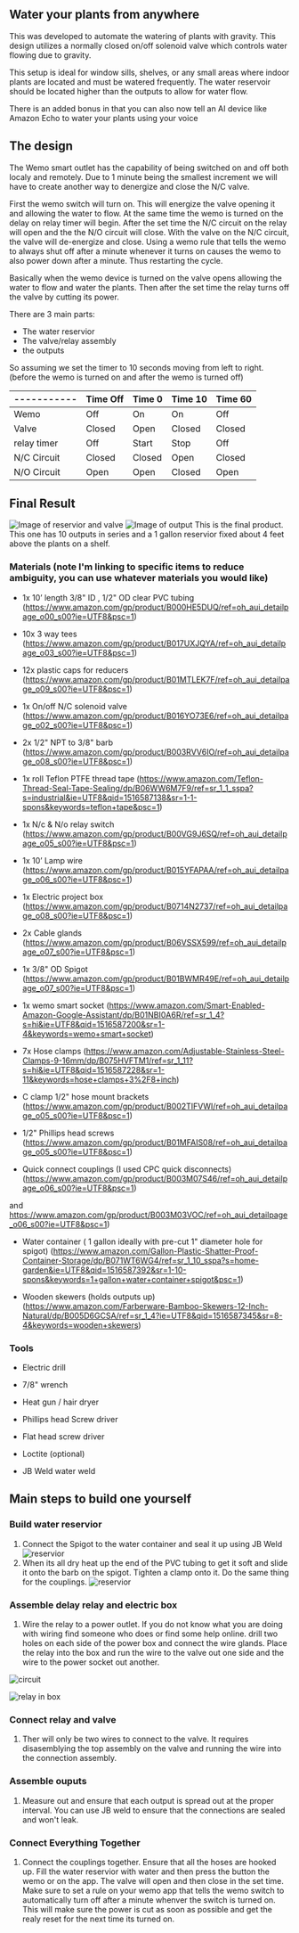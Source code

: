 ## Water your plants from anywhere

This was developed to automate the watering of plants with gravity. This design utilizes a normally closed on/off solenoid valve which controls water flowing due to gravity.

This setup is ideal for window sills, shelves, or any small areas where indoor plants are located and must be watered frequently. The water reservoir should be located higher than the outputs to allow for water flow.

There is an added bonus in that you can also now tell an AI device like Amazon Echo to water your plants using your voice

## The design

The Wemo smart outlet has the capability of being switched on and off both localy and remotely. Due to 1 minute being the smallest increment we will have to create another way to denergize and close the N/C valve.

First the wemo switch will turn on. This will energize the valve opening it and allowing the water to flow. At the same time the wemo is turned on the delay on relay timer will begin. After the set time the N/C circuit on the relay will open and the the N/O circuit will close. With the valve on the N/C circuit, the valve will de-energize and close. Using a wemo rule that tells the wemo to always shut off after a minute whenever it turns on causes the wemo to also power down after a minute. Thus restarting the cycle.

Basically when the wemo device is turned on the valve opens allowing the water to flow and water the plants. Then after the set time the relay turns off the valve by cutting its power.

There are 3 main parts:

- The water reservior
- The valve/relay assembly
- the outputs

So assuming we set the timer to 10 seconds moving from left to right. (before the wemo is turned on and after the wemo is turned off)


| ----------- | Time Off| Time 0 | Time 10 | Time 60 |
| ----------- | ------- | ------ | ------- | ------- |
| Wemo        | Off     |  On    |  On     |  Off    |
| Valve       | Closed  | Open   | Closed  | Closed  |
| relay timer | Off     | Start  | Stop    | Off     |
| N/C Circuit | Closed  | Closed | Open    | Closed  |
| N/O Circuit | Open    | Open   | Closed  | Open    |

## Final Result

![Image of reservior and valve](https://dl.dropboxusercontent.com/s/el61ygrr2me428m/20180118_152428.jpg)
![Image of output](https://dl.dropboxusercontent.com/s/6v5zico94f435j6/Output.jpg)
This is the final product. This one has 10 outputs in series and a 1 gallon reservior fixed about 4 feet above the plants on a shelf. 

### Materials (note I'm linking to specific items to reduce ambiguity, you can use whatever materials you would like)

- 1x 10’ length 3/8" ID , 1/2" OD clear PVC tubing
(https://www.amazon.com/gp/product/B000HE5DUQ/ref=oh_aui_detailpage_o00_s00?ie=UTF8&psc=1)

- 10x 3 way tees (https://www.amazon.com/gp/product/B017UXJQYA/ref=oh_aui_detailpage_o03_s00?ie=UTF8&psc=1)

- 12x plastic caps for reducers (https://www.amazon.com/gp/product/B01MTLEK7F/ref=oh_aui_detailpage_o09_s00?ie=UTF8&psc=1)

- 1x On/off  N/C solenoid valve (https://www.amazon.com/gp/product/B016YO73E6/ref=oh_aui_detailpage_o02_s00?ie=UTF8&psc=1)

- 2x 1/2" NPT to 3/8" barb (https://www.amazon.com/gp/product/B003RVV6IO/ref=oh_aui_detailpage_o08_s00?ie=UTF8&psc=1)

- 1x roll Teflon PTFE thread tape (https://www.amazon.com/Teflon-Thread-Seal-Tape-Sealing/dp/B06WW6M7F9/ref=sr_1_1_sspa?s=industrial&ie=UTF8&qid=1516587138&sr=1-1-spons&keywords=teflon+tape&psc=1)

- 1x N/c  & N/o relay switch (https://www.amazon.com/gp/product/B00VG9J6SQ/ref=oh_aui_detailpage_o05_s00?ie=UTF8&psc=1)

- 1x 10’ Lamp wire (https://www.amazon.com/gp/product/B015YFAPAA/ref=oh_aui_detailpage_o06_s00?ie=UTF8&psc=1)

- 1x Electric project box (https://www.amazon.com/gp/product/B0714N2737/ref=oh_aui_detailpage_o08_s00?ie=UTF8&psc=1)

- 2x Cable glands (https://www.amazon.com/gp/product/B06VSSX599/ref=oh_aui_detailpage_o07_s00?ie=UTF8&psc=1)

- 1x 3/8" OD Spigot (https://www.amazon.com/gp/product/B01BWMR49E/ref=oh_aui_detailpage_o07_s00?ie=UTF8&psc=1)

- 1x wemo smart socket (https://www.amazon.com/Smart-Enabled-Amazon-Google-Assistant/dp/B01NBI0A6R/ref=sr_1_4?s=hi&ie=UTF8&qid=1516587200&sr=1-4&keywords=wemo+smart+socket)

- 7x Hose clamps (https://www.amazon.com/Adjustable-Stainless-Steel-Clamps-9-16mm/dp/B075HVFTM1/ref=sr_1_11?s=hi&ie=UTF8&qid=1516587228&sr=1-11&keywords=hose+clamps+3%2F8+inch)

- C clamp 1/2" hose mount brackets (https://www.amazon.com/gp/product/B002TIFVWI/ref=oh_aui_detailpage_o05_s00?ie=UTF8&psc=1)

- 1/2" Phillips head screws (https://www.amazon.com/gp/product/B01MFAIS08/ref=oh_aui_detailpage_o05_s00?ie=UTF8&psc=1)

- Quick connect couplings (I used CPC quick disconnects) (https://www.amazon.com/gp/product/B003M07S46/ref=oh_aui_detailpage_o06_s00?ie=UTF8&psc=1)

and https://www.amazon.com/gp/product/B003M03VOC/ref=oh_aui_detailpage_o06_s00?ie=UTF8&psc=1)

- Water container ( 1 gallon ideally with pre-cut 1" diameter hole for spigot) (https://www.amazon.com/Gallon-Plastic-Shatter-Proof-Container-Storage/dp/B071WT6WG4/ref=sr_1_10_sspa?s=home-garden&ie=UTF8&qid=1516587392&sr=1-10-spons&keywords=1+gallon+water+container+spigot&psc=1)

- Wooden skewers (holds outputs up) (https://www.amazon.com/Farberware-Bamboo-Skewers-12-Inch-Natural/dp/B005D6GCSA/ref=sr_1_4?ie=UTF8&qid=1516587345&sr=8-4&keywords=wooden+skewers)


### Tools

- Electric drill

- 7/8" wrench

- Heat gun / hair dryer

- Phillips head Screw driver

- Flat head screw driver

- Loctite (optional)

- JB Weld water weld 

## Main steps to build one yourself

### Build water reservior

1. Connect the Spigot to the water container and seal it up using JB Weld
![reservior](https://dl.dropboxusercontent.com/s/z36bwj65y41oq7j/20180115_135329.jpg)
2. When its all dry heat up the end of the PVC tubing to get it soft and slide it onto the barb on the spigot. Tighten a clamp onto it. Do the same thing for the couplings.
![reservior](https://dl.dropboxusercontent.com/s/mzp74xfjtlu4z8t/20180116_170207.jpg)

### Assemble delay relay and electric box

1. Wire the relay to a power outlet. If you do not know what you are doing with wiring find someone who does or find some help online. drill two holes on each side of the power box and connect the wire glands. Place the relay into the box and run the wire to the valve out one side and the wire to the power socket out another.

![circuit](https://dl.dropboxusercontent.com/s/145bkkecxttzkf8/circuit.png)

![relay in box](https://dl.dropboxusercontent.com/s/9qmpy5jma7v59ge/20180115_170421.jpg)


### Connect relay and valve

1. Ther will only be two wires to connect to the valve. It requires disasemblying the top assembly on the valve and running the wire into the connection assembly.

### Assemble ouputs

1. Measure out and ensure that each output is spread out at the proper interval. You can use JB weld to ensure that the connections are sealed and won't leak.

### Connect Everything Together

1. Connect the couplings together. Ensure that all the hoses are hooked up. Fill the water reservior with water and then press the button the wemo or on the app. The valve will open and then close in the set time. Make sure to set a rule on your wemo app that tells the wemo switch to automatically turn off after a minute whenver the switch is turned on. This will make sure the power is cut as soon as possible and get the realy reset for the next time its turned on.
